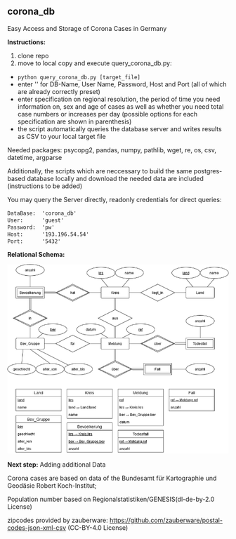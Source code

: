 ## corona_db
Easy Access and Storage of Corona Cases in Germany

**Instructions:**
1. clone repo
2. move to local copy and execute query_corona_db.py:
- `python query_corona_db.py [target_file]`
- enter '' for DB-Name, User Name, Password, Host and Port (all of which are already correctly preset)
- enter specification on regional resolution, the period of time you need information on, sex and age of cases
  as well as whether you need total case numbers or increases per day 
  (possible options for each specification are shown in parenthesis)
- the script automatically queries the database server and writes results as CSV to your local target file

Needed packages: psycopg2, pandas, numpy, pathlib, wget, re, os, csv, datetime, argparse

Additionally, the scripts which are neccessary to build the same postgres-based database locally and 
download the needed data are included (instructions to be added)

You may query the Server directly, readonly credentials for direct queries: 
    
    DataBase:  'corona_db'
    User:      'guest'
    Password:  'pw'
    Host:      '193.196.54.54'
    Port:      '5432'
    
**Relational Schema:**

![rel_schema](/corona_db.png)


**Next step:**
Adding additional Data

Corona cases are based on data of the Bundesamt für Kartographie und Geodäsie Robert Koch-Institut;

Population number based on Regionalstatistiken/GENESIS(dl-de-by-2.0 License)

zipcodes provided by zauberware: https://github.com/zauberware/postal-codes-json-xml-csv (CC-BY-4.0 License)
